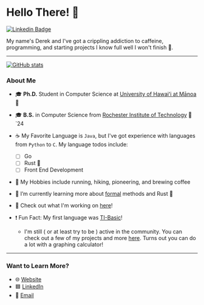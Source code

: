 # Hello There! 👋
[![Linkedin Badge](https://img.shields.io/badge/LinkedIn-0077B5?style=for-the-badge&logo=linkedin&logoColor=white&link=https://www.linkedin.com/in/derek-garcia/)](https://www.linkedin.com/in/derek-garcia/)

My name's Derek and I've got a crippling addiction to caffeine, programming, and starting projects I know full well I won't finish 🙂.

---
[![GitHub stats](https://github-readme-stats.vercel.app/api?username=dlg1206&theme=onedark&hide_rank=true)](https://github.com/dlg1206)
### About Me
- 🎓 **Ph.D.** Student in Computer Science at [University of Hawaiʻi at Mānoa](https://manoa.hawaii.edu/) 🌈
- 🎓 **B.S.** in Computer Science from [Rochester Institute of Technology](https://www.rit.edu/) 🐯 `24
  
- ☕ My Favorite Language is `Java`, but I've got experience with languages from `Python` to `C`. My language todos include:
  - [ ] Go
  - [ ] Rust 🦀
  - [ ] Front End Development

- 🏃‍ My Hobbies include running, hiking, pioneering, and brewing coffee
  
- 🌱 I’m currently learning more about [formal](https://en.wikipedia.org/wiki/Formal_methods) methods and Rust 🦀

- 🔭 Check out what I'm working on [here](https://github.com/dlg1206/rainbow-api)!

- ❗ Fun Fact: My first language was [TI-Basic](https://en.wikipedia.org/wiki/TI-BASIC)!
  - I'm still ( or at least try to be ) active in the community. You can check out a few of my projects and more [here](https://www.cemetech.net/downloads/users/TI_84_Coder). Turns out you can do a lot with a graphing calculator! 
  
---
### Want to Learn More?
- 🌐 [Website](https://derek-garcia.ddns.net)
- 🟦 [LinkedIn](https://www.linkedin.com/in/derek-garcia/)
- 📧 [Email](mailto:dgarcia2@hawaii.edu)
